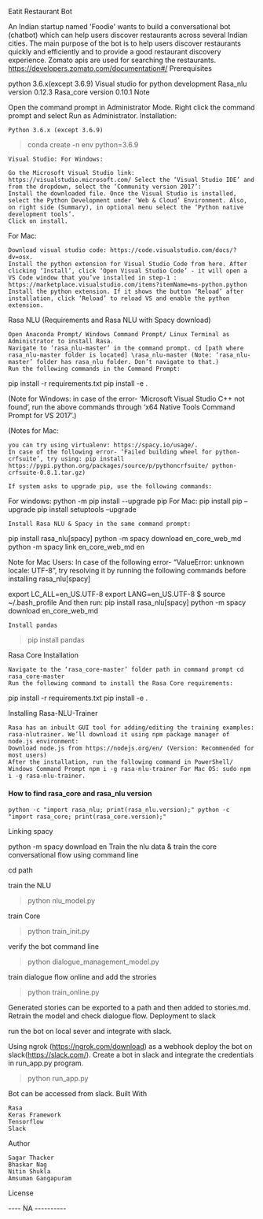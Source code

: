 Eatit Restaurant Bot

An Indian startup named 'Foodie' wants to build a conversational bot (chatbot) which can help users discover restaurants across several Indian cities. The main purpose of the bot is to help users discover restaurants quickly and efficiently and to provide a good restaurant discovery experience. Zomato apis are used for searching the restaurants. https://developers.zomato.com/documentation#/
Prerequisites

python 3.6.x(except 3.6.9) Visual studio for python development Rasa_nlu version 0.12.3 Rasa_core version 0.10.1
Note

Open the command prompt in Administrator Mode. Right click the command prompt and select Run as Administrator.
Installation:

    Python 3.6.x (except 3.6.9)

>conda create -n env python=3.6.9

    Visual Studio: For Windows:

    Go the Microsoft Visual Studio link: https://visualstudio.microsoft.com/ Select the ‘Visual Studio IDE’ and from the dropdown, select the ‘Community version 2017’:
    Install the downloaded file. Once the Visual Studio is installed, select the Python Development under ‘Web & Cloud’ Environment. Also, on right side (Summary), in optional menu select the ‘Python native development tools’.
    Click on install.

For Mac:

    Download visual studio code: https://code.visualstudio.com/docs/?dv=osx.
    Install the python extension for Visual Studio Code from here. After clicking ‘Install’, click ‘Open Visual Studio Code’ - it will open a VS Code window that you’ve installed in step-1 : https://marketplace.visualstudio.com/items?itemName=ms-python.python
    Install the python extension. If it shows the button ‘Reload’ after installation, click ‘Reload’ to reload VS and enable the python extension.

Rasa NLU (Requirements and Rasa NLU with Spacy download)

    Open Anaconda Prompt/ Windows Command Prompt/ Linux Terminal as Administrator to install Rasa.
    Navigate to ‘rasa_nlu-master’ in the command prompt. cd [path where rasa_nlu-master folder is located] \rasa_nlu-master (Note: ‘rasa_nlu-master’ folder has rasa_nlu folder. Don’t navigate to that.)
    Run the following commands in the Command Prompt:

pip install -r requirements.txt
pip install -e .

(Note for Windows: in case of the error- ‘Microsoft Visual Studio C++ not found’, run the above commands through ‘x64 Native Tools Command Prompt for VS 2017’.)

(Notes for Mac:

    you can try using virtualenv: https://spacy.io/usage/.
    In case of the following error- ‘Failed building wheel for python-crfsuite’, try using: pip install https://pypi.python.org/packages/source/p/pythoncrfsuite/ python-crfsuite-0.8.1.tar.gz)

    If system asks to upgrade pip, use the following commands:

For windows: python -m pip install --upgrade pip
For Mac: pip install pip –upgrade
pip install setuptools –upgrade

    Install Rasa NLU & Spacy in the same command prompt:

pip install rasa_nlu[spacy]
python -m spacy download en_core_web_md
python -m spacy link en_core_web_md en

Note for Mac Users: In case of the following error- “ValueError: unknown locale: UTF-8”, try resolving it by running the following commands before installing rasa_nlu[spacy]

export LC_ALL=en_US.UTF-8
export LANG=en_US.UTF-8
$ source ~/.bash_profile
And then run:
pip install rasa_nlu[spacy]
python -m spacy download en_core_web_md

    Install pandas

>pip install pandas

Rasa Core Installation

    Navigate to the ‘rasa_core-master’ folder path in command prompt cd rasa_core-master
    Run the following command to install the Rasa Core requirements:

pip install -r requirements.txt
pip install -e .

Installing Rasa-NLU-Trainer

    Rasa has an inbuilt GUI tool for adding/editing the training examples: rasa-nlutrainer. We’ll download it using npm package manager of node.js environment:
    Download node.js from https://nodejs.org/en/ (Version: Recommended for most users)
    After the installation, run the following command in PowerShell/ Windows Command Prompt npm i -g rasa-nlu-trainer For Mac OS: sudo npm i -g rasa-nlu-trainer.


#### How to find rasa_core and rasa_nlu version

    python -c "import rasa_nlu; print(rasa_nlu.version);" python -c "import rasa_core; print(rasa_core.version);"

Linking spacy

python -m spacy download en
Train the nlu data & train the core conversational flow using command line

cd path <path to Rasa_basic_folder>

train the NLU

>python nlu_model.py

train Core

>python train_init.py

verify the bot command line

>python dialogue_management_model.py

train dialogue flow online and add the strories

>python train_online.py

Generated stories can be exported to a path and then added to stories.md. Retrain the model and check dialogue flow.
Deployment to slack

run the bot on local sever and integrate with slack.

Using ngrok (https://ngrok.com/download) as a webhook deploy the bot on slack(https://slack.com/). Create a bot in slack and integrate the credentials in run_app.py program.

>python run_app.py  

Bot can be accessed from slack.
Built With

    Rasa
    Keras Framework
    Tensorflow
    Slack

Author

    Sagar Thacker
    Bhaskar Nag
    Nitin Shukla
    Amsuman Gangapuram

License

---- NA ----------
